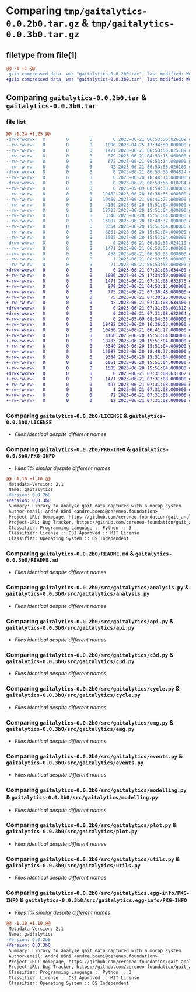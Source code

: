 # Comparing `tmp/gaitalytics-0.0.2b0.tar.gz` & `tmp/gaitalytics-0.0.3b0.tar.gz`

## filetype from file(1)

```diff
@@ -1 +1 @@
-gzip compressed data, was "gaitalytics-0.0.2b0.tar", last modified: Wed Jun 21 06:53:56 2023, max compression
+gzip compressed data, was "gaitalytics-0.0.3b0.tar", last modified: Wed Jun 21 07:31:08 2023, max compression
```

## Comparing `gaitalytics-0.0.2b0.tar` & `gaitalytics-0.0.3b0.tar`

### file list

```diff
@@ -1,24 +1,25 @@
-drwxrwxrwx   0        0        0        0 2023-06-21 06:53:56.026109 gaitalytics-0.0.2b0/
--rw-rw-rw-   0        0        0     1096 2023-04-25 17:34:59.000000 gaitalytics-0.0.2b0/LICENSE
--rw-rw-rw-   0        0        0     1471 2023-06-21 06:53:56.025109 gaitalytics-0.0.2b0/PKG-INFO
--rw-rw-rw-   0        0        0      879 2023-06-21 04:53:15.000000 gaitalytics-0.0.2b0/README.md
--rw-rw-rw-   0        0        0      672 2023-06-21 06:53:34.000000 gaitalytics-0.0.2b0/pyproject.toml
--rw-rw-rw-   0        0        0       42 2023-06-21 06:53:56.026109 gaitalytics-0.0.2b0/setup.cfg
-drwxrwxrwx   0        0        0        0 2023-06-21 06:53:56.004824 gaitalytics-0.0.2b0/src/
--rw-rw-rw-   0        0        0        0 2023-06-20 18:48:14.000000 gaitalytics-0.0.2b0/src/__init__.py
-drwxrwxrwx   0        0        0        0 2023-06-21 06:53:56.018284 gaitalytics-0.0.2b0/src/gaitalytics/
--rw-rw-rw-   0        0        0        0 2023-05-09 08:54:38.000000 gaitalytics-0.0.2b0/src/gaitalytics/__init__.py
--rw-rw-rw-   0        0        0    19482 2023-06-20 16:36:53.000000 gaitalytics-0.0.2b0/src/gaitalytics/analysis.py
--rw-rw-rw-   0        0        0    10450 2023-06-21 06:41:27.000000 gaitalytics-0.0.2b0/src/gaitalytics/api.py
--rw-rw-rw-   0        0        0     4160 2023-06-20 15:51:04.000000 gaitalytics-0.0.2b0/src/gaitalytics/c3d.py
--rw-rw-rw-   0        0        0    18703 2023-06-20 15:51:04.000000 gaitalytics-0.0.2b0/src/gaitalytics/cycle.py
--rw-rw-rw-   0        0        0     3340 2023-06-20 15:51:04.000000 gaitalytics-0.0.2b0/src/gaitalytics/emg.py
--rw-rw-rw-   0        0        0    15087 2023-06-20 18:48:37.000000 gaitalytics-0.0.2b0/src/gaitalytics/events.py
--rw-rw-rw-   0        0        0     9354 2023-06-20 15:51:04.000000 gaitalytics-0.0.2b0/src/gaitalytics/modelling.py
--rw-rw-rw-   0        0        0     6051 2023-06-20 15:51:04.000000 gaitalytics-0.0.2b0/src/gaitalytics/plot.py
--rw-rw-rw-   0        0        0     1505 2023-06-20 15:51:04.000000 gaitalytics-0.0.2b0/src/gaitalytics/utils.py
-drwxrwxrwx   0        0        0        0 2023-06-21 06:53:56.024110 gaitalytics-0.0.2b0/src/gaitalytics.egg-info/
--rw-rw-rw-   0        0        0     1471 2023-06-21 06:53:55.000000 gaitalytics-0.0.2b0/src/gaitalytics.egg-info/PKG-INFO
--rw-rw-rw-   0        0        0      458 2023-06-21 06:53:55.000000 gaitalytics-0.0.2b0/src/gaitalytics.egg-info/SOURCES.txt
--rw-rw-rw-   0        0        0        1 2023-06-21 06:53:55.000000 gaitalytics-0.0.2b0/src/gaitalytics.egg-info/dependency_links.txt
--rw-rw-rw-   0        0        0       21 2023-06-21 06:53:55.000000 gaitalytics-0.0.2b0/src/gaitalytics.egg-info/top_level.txt
+drwxrwxrwx   0        0        0        0 2023-06-21 07:31:08.634400 gaitalytics-0.0.3b0/
+-rw-rw-rw-   0        0        0     1096 2023-04-25 17:34:59.000000 gaitalytics-0.0.3b0/LICENSE
+-rw-rw-rw-   0        0        0     1471 2023-06-21 07:31:08.632876 gaitalytics-0.0.3b0/PKG-INFO
+-rw-rw-rw-   0        0        0      879 2023-06-21 04:53:15.000000 gaitalytics-0.0.3b0/README.md
+-rw-rw-rw-   0        0        0      775 2023-06-21 07:30:48.000000 gaitalytics-0.0.3b0/pyproject.toml
+-rw-rw-rw-   0        0        0       75 2023-06-21 07:30:25.000000 gaitalytics-0.0.3b0/requirements.txt
+-rw-rw-rw-   0        0        0       42 2023-06-21 07:31:08.634400 gaitalytics-0.0.3b0/setup.cfg
+drwxrwxrwx   0        0        0        0 2023-06-21 07:31:08.601812 gaitalytics-0.0.3b0/src/
+drwxrwxrwx   0        0        0        0 2023-06-21 07:31:08.622964 gaitalytics-0.0.3b0/src/gaitalytics/
+-rw-rw-rw-   0        0        0        0 2023-05-09 08:54:38.000000 gaitalytics-0.0.3b0/src/gaitalytics/__init__.py
+-rw-rw-rw-   0        0        0    19482 2023-06-20 16:36:53.000000 gaitalytics-0.0.3b0/src/gaitalytics/analysis.py
+-rw-rw-rw-   0        0        0    10450 2023-06-21 06:41:27.000000 gaitalytics-0.0.3b0/src/gaitalytics/api.py
+-rw-rw-rw-   0        0        0     4160 2023-06-20 15:51:04.000000 gaitalytics-0.0.3b0/src/gaitalytics/c3d.py
+-rw-rw-rw-   0        0        0    18703 2023-06-20 15:51:04.000000 gaitalytics-0.0.3b0/src/gaitalytics/cycle.py
+-rw-rw-rw-   0        0        0     3340 2023-06-20 15:51:04.000000 gaitalytics-0.0.3b0/src/gaitalytics/emg.py
+-rw-rw-rw-   0        0        0    15087 2023-06-20 18:48:37.000000 gaitalytics-0.0.3b0/src/gaitalytics/events.py
+-rw-rw-rw-   0        0        0     9354 2023-06-20 15:51:04.000000 gaitalytics-0.0.3b0/src/gaitalytics/modelling.py
+-rw-rw-rw-   0        0        0     6051 2023-06-20 15:51:04.000000 gaitalytics-0.0.3b0/src/gaitalytics/plot.py
+-rw-rw-rw-   0        0        0     1505 2023-06-20 15:51:04.000000 gaitalytics-0.0.3b0/src/gaitalytics/utils.py
+drwxrwxrwx   0        0        0        0 2023-06-21 07:31:08.631862 gaitalytics-0.0.3b0/src/gaitalytics.egg-info/
+-rw-rw-rw-   0        0        0     1471 2023-06-21 07:31:08.000000 gaitalytics-0.0.3b0/src/gaitalytics.egg-info/PKG-INFO
+-rw-rw-rw-   0        0        0      497 2023-06-21 07:31:08.000000 gaitalytics-0.0.3b0/src/gaitalytics.egg-info/SOURCES.txt
+-rw-rw-rw-   0        0        0        1 2023-06-21 07:31:08.000000 gaitalytics-0.0.3b0/src/gaitalytics.egg-info/dependency_links.txt
+-rw-rw-rw-   0        0        0       72 2023-06-21 07:31:08.000000 gaitalytics-0.0.3b0/src/gaitalytics.egg-info/requires.txt
+-rw-rw-rw-   0        0        0       12 2023-06-21 07:31:08.000000 gaitalytics-0.0.3b0/src/gaitalytics.egg-info/top_level.txt
```

### Comparing `gaitalytics-0.0.2b0/LICENSE` & `gaitalytics-0.0.3b0/LICENSE`

 * *Files identical despite different names*

### Comparing `gaitalytics-0.0.2b0/PKG-INFO` & `gaitalytics-0.0.3b0/PKG-INFO`

 * *Files 1% similar despite different names*

```diff
@@ -1,10 +1,10 @@
 Metadata-Version: 2.1
 Name: gaitalytics
-Version: 0.0.2b0
+Version: 0.0.3b0
 Summary: Library to analyse gait data captured with a mocap system
 Author-email: André Böni <andre.boeni@cereneo.foundation>
 Project-URL: Homepage, https://github.com/cereneo-foundation/gait_analysis
 Project-URL: Bug Tracker, https://github.com/cereneo-foundation/gait_analysis/issues
 Classifier: Programming Language :: Python :: 3
 Classifier: License :: OSI Approved :: MIT License
 Classifier: Operating System :: OS Independent
```

### Comparing `gaitalytics-0.0.2b0/README.md` & `gaitalytics-0.0.3b0/README.md`

 * *Files identical despite different names*

### Comparing `gaitalytics-0.0.2b0/src/gaitalytics/analysis.py` & `gaitalytics-0.0.3b0/src/gaitalytics/analysis.py`

 * *Files identical despite different names*

### Comparing `gaitalytics-0.0.2b0/src/gaitalytics/api.py` & `gaitalytics-0.0.3b0/src/gaitalytics/api.py`

 * *Files identical despite different names*

### Comparing `gaitalytics-0.0.2b0/src/gaitalytics/c3d.py` & `gaitalytics-0.0.3b0/src/gaitalytics/c3d.py`

 * *Files identical despite different names*

### Comparing `gaitalytics-0.0.2b0/src/gaitalytics/cycle.py` & `gaitalytics-0.0.3b0/src/gaitalytics/cycle.py`

 * *Files identical despite different names*

### Comparing `gaitalytics-0.0.2b0/src/gaitalytics/emg.py` & `gaitalytics-0.0.3b0/src/gaitalytics/emg.py`

 * *Files identical despite different names*

### Comparing `gaitalytics-0.0.2b0/src/gaitalytics/events.py` & `gaitalytics-0.0.3b0/src/gaitalytics/events.py`

 * *Files identical despite different names*

### Comparing `gaitalytics-0.0.2b0/src/gaitalytics/modelling.py` & `gaitalytics-0.0.3b0/src/gaitalytics/modelling.py`

 * *Files identical despite different names*

### Comparing `gaitalytics-0.0.2b0/src/gaitalytics/plot.py` & `gaitalytics-0.0.3b0/src/gaitalytics/plot.py`

 * *Files identical despite different names*

### Comparing `gaitalytics-0.0.2b0/src/gaitalytics/utils.py` & `gaitalytics-0.0.3b0/src/gaitalytics/utils.py`

 * *Files identical despite different names*

### Comparing `gaitalytics-0.0.2b0/src/gaitalytics.egg-info/PKG-INFO` & `gaitalytics-0.0.3b0/src/gaitalytics.egg-info/PKG-INFO`

 * *Files 1% similar despite different names*

```diff
@@ -1,10 +1,10 @@
 Metadata-Version: 2.1
 Name: gaitalytics
-Version: 0.0.2b0
+Version: 0.0.3b0
 Summary: Library to analyse gait data captured with a mocap system
 Author-email: André Böni <andre.boeni@cereneo.foundation>
 Project-URL: Homepage, https://github.com/cereneo-foundation/gait_analysis
 Project-URL: Bug Tracker, https://github.com/cereneo-foundation/gait_analysis/issues
 Classifier: Programming Language :: Python :: 3
 Classifier: License :: OSI Approved :: MIT License
 Classifier: Operating System :: OS Independent
```

